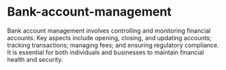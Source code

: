 # Bank-account-management
Bank account management involves controlling and monitoring financial accounts. Key aspects include opening, closing, and updating accounts; tracking transactions; managing fees; and ensuring regulatory compliance. It is essential for both individuals and businesses to maintain financial health and security.
